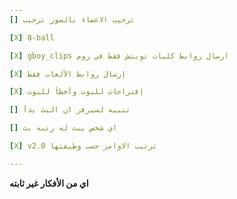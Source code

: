 ```yaml
---
[] ترحيب الاعضاء بالصور ترحيب

[X] 8-ball

[X] gboy_clips ارسال روابط كلبات تويتش فقط في روم

[X] إرسال روابط الألعاب فقط

[X] إقتراحات للبوت وأخطأ للبوت

[] تنبيه لسيرفر ان البث بدأ

[] اي شخص يبث له رتبه بث

[X] v2.0 ترتيب الاوامر حسب وظيفتها

---
```


**اي من الأفكار غير ثابته**
